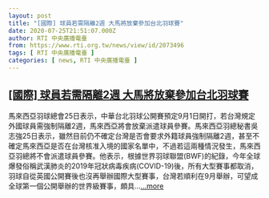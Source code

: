 ```yaml
---
layout: post
title: "[國際] 球員若需隔離2週 大馬將放棄參加台北羽球賽"
date: 2020-07-25T21:51:07.000Z
author: RTI 中央廣播電臺
from: https://www.rti.org.tw/news/view/id/2073496
tags: [ RTI 中央廣播電臺 ]
categories: [ news, RTI 中央廣播電臺 ]
---
```

<!--1595713867000-->
[[國際] 球員若需隔離2週 大馬將放棄參加台北羽球賽](https://www.rti.org.tw/news/view/id/2073496)
------

<div>
馬來西亞羽球總會25日表示，中華台北羽球公開賽預定9月1日開打，若台灣規定外國球員需強制隔離2週，馬來西亞將會放棄派遣球員參賽。馬來西亞羽總秘書吳志強25日表示，雖然目前仍不確定台灣是否會要求外籍球員強制隔離2週，甚至不確定馬來西亞是否在台灣核准入境的國家名單中，不過若這兩種情況發生，馬來西亞羽總將不會派遣球員參賽。他表示，根據世界羽球聯盟(BWF)的紀錄，今年全球爆發俗稱武漢肺炎的2019年冠狀病毒疾病(COVID-19)後，所有大型賽事都取消，羽球自從英國公開賽後也沒再舉辦國際大型賽事，台灣若順利在9月舉辦，可望成全球第一個公開舉辦的世界級賽事，頗具...<a target="_blank" href="https://www.rti.org.tw/news/view/id/2073496">...more</a>
</div>
